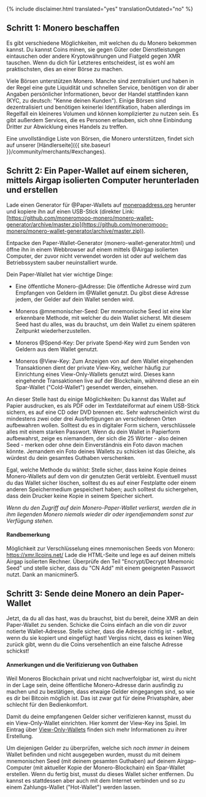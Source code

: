 {% include disclaimer.html translated="yes" translationOutdated="no" %}

## Schritt 1: Monero beschaffen

Es gibt verschiedene Möglichkeiten, mit welchen du du Monero bekommen kannst. Du kannst Coins minen, sie gegen Güter oder Dienstleistungen eintauschen oder andere Kryptowährungen und Fiatgeld gegen XMR tauschen. Wenn du dich für Letzteres entscheidest, ist es wohl am praktischsten, dies an einer Börse zu machen.

Viele Börsen unterstützen Monero. Manche sind zentralisiert und haben in der Regel eine gute Liquidität und schnellen Service, benötigen von dir aber Angaben persönlicher Informationen, bevor der Handel stattfinden kann (KYC, zu deutsch: "Kenne deinen Kunden"). Einige Börsen sind dezentralisiert und benötigen keinerlei Identifikation, haben allerdings im Regelfall ein kleineres Volumen und können komplizierter zu nutzen sein. Es gibt außerdem Services, die es Personen erlauben, sich ohne Einbindung Dritter zur Abwicklung eines Handels zu treffen.

Eine unvollständige Liste von Börsen, die Monero unterstützen, findet sich auf unserer [Händlerseite]({{ site.baseurl }}/community/merchants/#exchanges).

## Schritt 2: Ein Paper-Wallet auf einem sicheren, mittels Airgap isolierten Computer herunterladen und erstellen

Lade einen Generator für @Paper-Wallets auf [moneroaddress.org](https://moneroaddress.org) herunter und kopiere ihn auf einen USB-Stick (direkter Link: [https://github.com/moneromooo-monero/monero-wallet-generator/archive/master.zip](https://github.com/moneromooo-monero/monero-wallet-generator/archive/master.zip)).

Entpacke den Paper-Wallet-Generator (monero-wallet-generator.html) und öffne ihn in einem Webbrowser auf einem mittels @Airgap isolierten Computer, der zuvor nicht verwendet worden ist oder auf welchem das Betriebssystem sauber neuinstalliert wurde.

Dein Paper-Wallet hat vier wichtige Dinge:

- Eine öffentliche Monero-@Adresse: Die öffentliche Adresse wird zum Empfangen von Geldern im @Wallet genutzt. Du gibst diese Adresse jedem, der Gelder auf dein Wallet senden wird.

- Moneros @mnemonischer-Seed: Der mnemonische Seed ist eine klar erkennbare Methode, mit welcher du dein Wallet sicherst. Mit diesem Seed hast du alles, was du brauchst, um dein Wallet zu einem späteren Zeitpunkt wiederherzustellen.

- Moneros @Spend-Key: Der private Spend-Key wird zum Senden von Geldern aus dem Wallet genutzt.

- Moneros @View-Key: Zum Anzeigen von auf dem Wallet eingehenden Transaktionen dient der private View-Key, welcher häufig zur Einrichtung eines View-Only-Wallets genutzt wird. Dieses kann eingehende Transaktionen live auf der Blockchain, während diese an ein Spar-Wallet ("Cold-Wallet") gesendet werden, einsehen.

An dieser Stelle hast du einige Möglichkeiten: Du kannst das Wallet auf Papier ausdrucken, es als PDF oder im Textdateiformat auf einem USB-Stick sichern, es auf eine CD oder DVD brennen etc. Sehr wahrscheinlich wirst du mindestens zwei oder drei Ausfertigungen an verschiedenen Orten aufbewahren wollen. Solltest du es in digitaler Form sichern, verschlüssele alles mit einem starken Passwort. Wenn du dein Wallet in Papierform aufbewahrst, zeige es niemandem, der sich die 25 Wörter - also deinen Seed - merken oder ohne dein Einverständnis ein Foto davon machen könnte. Jemandem ein Foto deines Wallets zu schicken ist das Gleiche, als würdest du dein gesamtes Guthaben verschenken.

Egal, welche Methode du wählst: Stelle sicher, dass keine Kopie deines Monero-Wallets auf dem von dir genutzten Gerät verbleibt. Eventuell musst du das Wallet sicher löschen, solltest du es auf einer Festplatte oder einem anderen Speichermedium gespeichert haben; auch solltest du sichergehen, dass dein Drucker keine Kopie in seinem Speicher sichert.

*Wenn du den Zugriff auf dein Monero-Paper-Wallet verlierst, werden die in ihm liegenden Monero niemals wieder dir oder irgendjemandem sonst zur Verfügung stehen.*

#### Randbemerkung

Möglichkeit zur Verschlüsselung eines mnemonischen Seeds von Monero: https://xmr.llcoins.net/
Lade die HTML-Seite und lege es auf deinen mittels Airgap isolierten Rechner. Überprüfe den Teil "Encrypt/Decrypt Mnemonic Seed" und stelle sicher, dass du "CN Add" mit einem geeigneten Passwort nutzt. Dank an manicminer5.

## Schritt 3: Sende deine Monero an dein Paper-Wallet

Jetzt, da du all das hast, was du brauchst, bist du bereit, deine XMR an dein Paper-Wallet zu senden. Schicke die Coins einfach an die von dir zuvor notierte Wallet-Adresse. Stelle sicher, dass die Adresse richtig ist - selbst, wenn du sie kopiert und eingefügt hast! Vergiss nicht, dass es keinen Weg zurück gibt, wenn du die Coins versehentlich an eine falsche Adresse schickst!

#### Anmerkungen und die Verifizierung von Guthaben

Weil Moneros Blockchain privat und nicht nachverfolgbar ist, wirst du nicht in der Lage sein, deine öffentliche Monero-Adresse darin ausfindig zu machen und zu bestätigen, dass etwaige Gelder eingegangen sind, so wie es dir bei Bitcoin möglich ist. Das ist zwar gut für deine Privatsphäre, aber schlecht für den Bedienkomfort.

Damit du deine empfangenen Gelder sicher verifizieren kannst, musst du ein View-Only-Wallet einrichten. Hier kommt der View-Key ins Spiel. Im Eintrag über [View-Only-Wallets]({{site.baseurl}}/resources/user-guides/view_only.html) finden sich mehr Informationen zu ihrer Erstellung.

Um diejenigen Gelder zu überprüfen, welche sich *noch immer in* deinem Wallet befinden und nicht ausgegeben wurden, musst du mit deinem mnemonischen Seed (mit deinem gesamten Guthaben) auf deinem Airgap-Computer (mit aktueller Kopie der Monero-Blockchain) ein Spar-Wallet erstellen. Wenn du fertig bist, musst du dieses Wallet sicher entfernen. Du kannst es stattdessen aber auch mit dem Internet verbinden und so zu einem Zahlungs-Wallet ("Hot-Wallet") werden lassen.